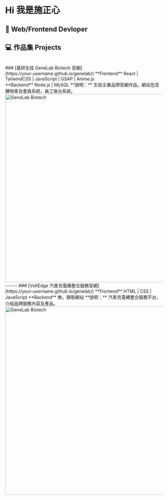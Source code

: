 # Hi 我是施正心
💭 Web/Frontend Devloper
-------------
## 💻 作品集 Projects
<br>
###  [基研生技 GeneLab Biotech 官網]<br>
(https://your-username.github.io/genelab/)
**Frontend** React | TailwindCSS | JavaScript | GSAP | Anime.js <br>
**Backend** Node.js | MySQL
**說明：**  
生技企業品牌官網作品，網站包含購物車及會員系統，員工後台系統。  
<img src="https://via.placeholder.com/600x300.png?text=Project+Preview" alt="GeneLab Biotech" width="600"/>
------
###  [VoltEdge 汽車充電樁整合服務官網]<br>
(https://your-username.github.io/genelab/)
**Frontend** HTML | CSS | JavaScript
**Backend** 無，靜態網站
**說明：**  
汽車充電樁整合服務平台，介紹品牌服務內容及產品。  
<img src="https://via.placeholder.com/600x300.png?text=Project+Preview" alt="GeneLab Biotech" width="600"/>

